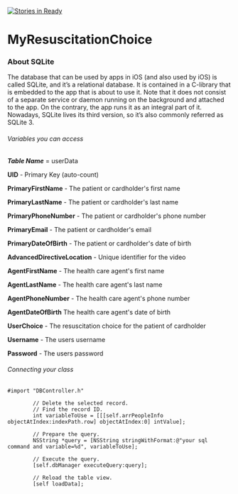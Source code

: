 [![Stories in Ready](https://badge.waffle.io/iOSGroupProject/MyResuscitationChoice.png?label=ready&title=Ready)](https://waffle.io/iOSGroupProject/MyResuscitationChoice)
# MyResuscitationChoice

### About SQLite
The database that can be used by apps in iOS (and also used by iOS) is called SQLite, and it’s a relational database. It is contained in a C-library that is embedded to the app that is about to use it. Note that it does not consist of a separate service or daemon running on the background and attached to the app. On the contrary, the app runs it as an integral part of it. Nowadays, SQLite lives its third version, so it’s also commonly referred as SQLite 3.
###### Variables you can access
***Table Name*** = userData

**UID** - Primary Key (auto-count)

**PrimaryFirstName** - The patient or cardholder's first name

**PrimaryLastName** -  The patient or cardholder's last name

**PrimaryPhoneNumber** - The patient or cardholder's phone number

**PrimaryEmail** - The patient or cardholder's email

**PrimaryDateOfBirth** - The patient or cardholder's date of birth 

**AdvancedDirectiveLocation** - Unique identifier for the video	

**AgentFirstName** - The health care agent's first name	

**AgentLastName** - The health care agent's last name

**AgentPhoneNumber** - The health care agent's phone number	

**AgentDateOfBirth** The health care agent's date of birth	

**UserChoice** - The resuscitation choice for the patient of cardholder 

**Username** - The users username

**Password** - The users password 

###### Connecting your class
```
#import "DBController.h"

        // Delete the selected record.
        // Find the record ID.
        int variableToUse = [[[self.arrPeopleInfo objectAtIndex:indexPath.row] objectAtIndex:0] intValue];

        // Prepare the query.
        NSString *query = [NSString stringWithFormat:@"your sql command and variable=%d", variableToUse];

        // Execute the query.
        [self.dbManager executeQuery:query];

        // Reload the table view.
        [self loadData];
```
